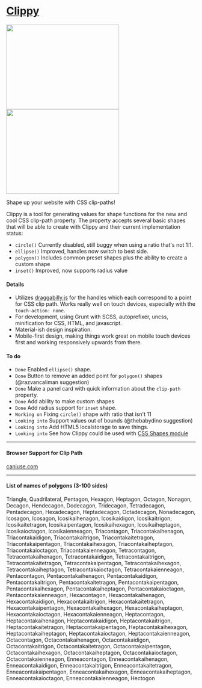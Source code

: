 [Clippy](http://bennettfeely.com/clippy)
======

<img width="300" height="225" style="margin-right:20px;" src="https://d13yacurqjgara.cloudfront.net/users/19965/screenshots/1757798/screen_shot_2014-10-08_at_4.39.02_pm.png" />
<img width="300" height="225" src="https://d13yacurqjgara.cloudfront.net/users/19965/screenshots/1672225/screen_shot_2014-08-05_at_4.26.43_pm.png" />

Shape up your website with CSS clip-paths!

Clippy is a tool for generating values for shape functions for the new and cool CSS clip-path property. The property accepts several basic shapes that will be able to create with Clippy and their current implementation status:

* `circle()` Currently disabled, still buggy when using a ratio that's not 1:1.
* `ellipse()` Improved, handles now switch to best side.
* `polygon()` Includes common preset shapes plus the ability to create a custom shape
* `inset()` Improved, now supports radius value


#### Details
* Utilizes [draggabilly.js](https://github.com/desandro/draggabilly) for the handles which each correspond to a point for CSS clip path. Works really well on touch devices, especially with the `touch-action: none`.
* For development, using Grunt with SCSS, autoprefixer, uncss, minification for CSS, HTML, and javascript.
* Material-ish design inspiration.
* Mobile-first design, making things work great on mobile touch devices first and working responsively upwards from there.


#### To do

* `Done` Enabled `ellipse()` shape.
* `Done` Button to remove an added point for `polygon()` shapes (@razvancaliman suggestion)
* `Done` Make a panel card with quick information about the `clip-path` property.
* `Done` Add ability to make custom shapes
* `Done` Add radius support for `inset` shape.
* `Working on` Fixing `circle()` shape with ratio that isn't 11
* `Looking into` Support values out of bounds (@thebabydino suggestion)
* `Looking into` Add HTML5 localstorage to save things.
* `Looking into` See how Clippy could be used with [CSS Shapes module](http://dev.w3.org/csswg/css-shapes/#basic-shape-functions)

***

#### Browser Support for Clip Path

[caniuse.com](http://caniuse.com/#search=clip-path)

***

#### List of names of polygons (3-100 sides)

Triangle, Quadrilateral, Pentagon, Hexagon, Heptagon, Octagon, Nonagon, Decagon, Hendecagon, Dodecagon, Tridecagon, Tetradecagon, Pentadecagon, Hexadecagon, Heptadecagon, Octadecagon, Nonadecagon, Icosagon, Icosagon, Icosikaihenagon, Icosikaidigon, Icosikaitrigon, Icosikaitetragon, Icosikaipentagon, Icosikaihexagon, Icosikaiheptagon, Icosikaioctagon, Icosikaienneagon, Triacontagon, Triacontakaihenagon, Triacontakaidigon, Triacontakaitrigon, Triacontakaitetragon, Triacontakaipentagon, Triacontakaihexagon, Triacontakaiheptagon, Triacontakaioctagon, Triacontakaienneagon, Tetracontagon, Tetracontakaihenagon, Tetracontakaidigon, Tetracontakaitrigon, Tetracontakaitetragon, Tetracontakaipentagon, Tetracontakaihexagon, Tetracontakaiheptagon, Tetracontakaioctagon, Tetracontakaienneagon, Pentacontagon, Pentacontakaihenagon, Pentacontakaidigon, Pentacontakaitrigon, Pentacontakaitetragon, Pentacontakaipentagon, Pentacontakaihexagon, Pentacontakaiheptagon, Pentacontakaioctagon, Pentacontakaienneagon, Hexacontagon, Hexacontakaihenagon, Hexacontakaidigon, Hexacontakaitrigon, Hexacontakaitetragon, Hexacontakaipentagon, Hexacontakaihexagon, Hexacontakaiheptagon, Hexacontakaioctagon, Hexacontakaienneagon, Heptacontagon, Heptacontakaihenagon, Heptacontakaidigon, Heptacontakaitrigon, Heptacontakaitetragon, Heptacontakaipentagon, Heptacontakaihexagon, Heptacontakaiheptagon, Heptacontakaioctagon, Heptacontakaienneagon, Octacontagon, Octacontakaihenagon, Octacontakaidigon, Octacontakaitrigon, Octacontakaitetragon, Octacontakaipentagon, Octacontakaihexagon, Octacontakaiheptagon, Octacontakaioctagon, Octacontakaienneagon, Enneacontagon, Enneacontakaihenagon, Enneacontakaidigon, Enneacontakaitrigon, Enneacontakaitetragon, Enneacontakaipentagon, Enneacontakaihexagon, Enneacontakaiheptagon, Enneacontakaioctagon, Enneacontakaienneagon, Hectogon
